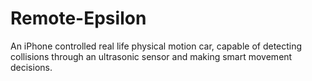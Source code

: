 Remote-Epsilon
==============

An iPhone controlled real life physical motion car, capable of detecting collisions through an ultrasonic sensor and making smart movement decisions.
